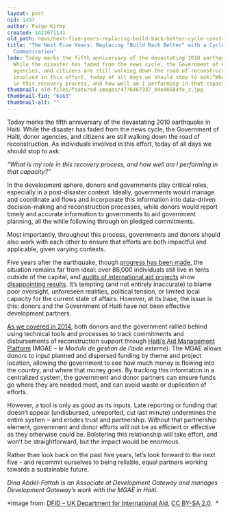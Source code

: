 ```yaml
---
layout: post
nid: 1497
author: Paige Kirby
created: 1421071141
old_path: news/next-five-years-replacing-build-back-better-cycle-constructive-communication
title: 'The Next Five Years: Replacing "Build Back Better" with a Cycle of Constructive
  Communication'
lede: Today marks the fifth anniversary of the devastating 2010 earthquake in Haiti.
  While the disaster has faded from the news cycle, the Government of Haiti, donor
  agencies, and citizens are still walking down the road of reconstruction. As individuals
  involved in this effort, today of all days we should stop to ask:“What is my role
  in this recovery process, and how well am I performing in that capacity?”
thumbnail: old-files/featured-images/4776467337_04e80584fe_z.jpg
thumbnail-fid: "6163"
thumbnail-alt: ""
---
```


Today marks the fifth anniversary of the devastating 2010 earthquake in Haiti. While the disaster has faded from the news cycle, the Government of Haiti, donor agencies, and citizens are still walking down the road of reconstruction. As individuals involved in this effort, today of all days we should stop to ask:

*“What is my role in this recovery process, and how well am I performing in that capacity?”*

In the development sphere, donors and governments play critical roles, especially in a post-disaster context. Ideally, governments would manage and coordinate aid flows and incorporate this information into data-driven decision-making and reconstruction processes, while donors would report timely and accurate information to governments to aid government planning, all the while following through on pledged commitments.

Most importantly, throughout this process, governments and donors should also work with each other to ensure that efforts are both impactful and applicable, given varying contexts.

Five years after the earthquake, though [progress has been made](http://www.usatoday.com/story/news/world/2014/12/30/haiti-earthquake-five-year-anniversary/20767723/), the situation remains far from ideal: over 86,000 individuals still live in tents outside of the capital, and [audits of international aid projects](http://www.thefiscaltimes.com/2014/12/09/US-Home-Reconstruction-Haiti-Another-Disaster) show [disappointing results](https://www.devex.com/news/auditors-verdict-on-eu-aid-to-post-earthquake-haiti-not-effective-enough-84456). It’s tempting (and not entirely inaccurate) to blame poor oversight, unforeseen realities, political tension, or limited local capacity for the current state of affairs. However, at its base, the issue is this: donors and the Government of Haiti have not been effective development partners.

[As we covered in 2014](http://aiddata.org/blog/following-the-money-haiti-tracks-donor-commitments-to-fulfill-their-aid-pledges), both donors and the government rallied behind using technical tools and processes to track commitments and disbursements of reconstruction support through [Haiti’s Aid Management Platform](https://haiti.ampsite.net/) (MGAE – *le Module de gestion de l’aide externe*). The MGAE allows donors to input planned and dispersed funding by theme and project location, allowing the government to see how much money is flowing into the country, and where that money goes. By tracking this information in a centralized system, the government and donor partners can ensure funds go where they are needed most, and can avoid waste or duplication of efforts.

However, a tool is only as good as its inputs. Late reporting or funding that doesn‘t appear (undisbursed, unreported, cut last minute) undermines the entire system – and erodes trust and partnership. Without that partnership element, government and donor efforts will not be as efficient or effective as they otherwise could be. Bolstering this relationship will take effort, and won’t be straightforward, but the impact would be enormous.

Rather than look back on the past five years, let’s look forward to the next five - and recommit ourselves to being reliable, equal partners working towards a sustainable future.

*Dina Abdel-Fattah is an Associate at Development Gateway and manages Development Gateway’s work with the MGAE in Haiti.*

*Image from: [DFID – UK Department for International Aid](https://www.flickr.com/photos/dfid/4776467337), [CC BY-SA 2.0](https://creativecommons.org/licenses/by-sa/2.0/).  *
